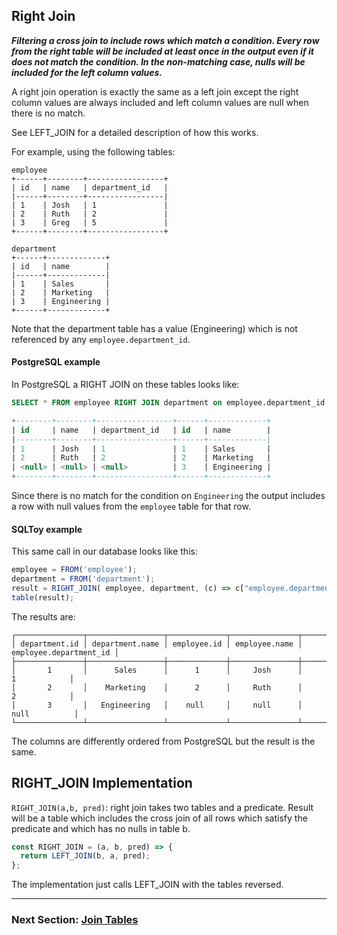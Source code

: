 ## Right Join

***Filtering a cross join to include rows which match a condition. Every row from the right table will be included at least once in the output even if it does not match the condition. In the non-matching case, nulls will be included for the left column values.***

A right join operation is exactly the same as a left join except the right column values are always included and left column values are null when there is no match.

See LEFT_JOIN for a detailed description of how this works.

For example, using the following tables:

```
employee
+------+--------+-----------------+
| id   | name   | department_id   |
|------+--------+-----------------|
| 1    | Josh   | 1               |
| 2    | Ruth   | 2               |
| 3    | Greg   | 5               |
+------+--------+-----------------+

department
+------+-------------+
| id   | name        |
|------+-------------|
| 1    | Sales       |
| 2    | Marketing   |
| 3    | Engineering |
+------+-------------+
```

Note that the department table has a value (Engineering) which is not referenced by any `employee.department_id`.

#### PostgreSQL example

In PostgreSQL a RIGHT JOIN on these tables looks like:

```sql
SELECT * FROM employee RIGHT JOIN department on employee.department_id = department.id

+--------+--------+-----------------+------+-------------+
| id     | name   | department_id   | id   | name        |
|--------+--------+-----------------+------+-------------|
| 1      | Josh   | 1               | 1    | Sales       |
| 2      | Ruth   | 2               | 2    | Marketing   |
| <null> | <null> | <null>          | 3    | Engineering |
+--------+--------+-----------------+------+-------------+
```

Since there is no match for the condition on `Engineering` the output includes a row with null values from the `employee` table for that row.

#### SQLToy example

This same call in our database looks like this:

```javascript
employee = FROM('employee');
department = FROM('department');
result = RIGHT_JOIN( employee, department, (c) => c["employee.department_id"] === c["department.id"] );
table(result);
```

The results are:

```
┌───────────────┬─────────────────┬─────────────┬───────────────┬────────────────────────┐
│ department.id │ department.name │ employee.id │ employee.name │ employee.department_id │
├───────────────┼─────────────────┼─────────────┼───────────────┼────────────────────────┤
│       1       │      Sales      │      1      │     Josh      │           1            │
│       2       │    Marketing    │      2      │     Ruth      │           2            │
│       3       │   Engineering   │    null     │     null      │          null          │
└───────────────┴─────────────────┴─────────────┴───────────────┴────────────────────────┘
```

The columns are differently ordered from PostgreSQL but the result is the same.

## RIGHT_JOIN Implementation

`RIGHT_JOIN(a,b, pred)`: right join takes two tables and a predicate. Result will be a table which includes the cross
join of all rows which satisfy the predicate and which has no nulls in table b.

```javascript
const RIGHT_JOIN = (a, b, pred) => {
  return LEFT_JOIN(b, a, pred);
};
```

The implementation just calls LEFT_JOIN with the tables reversed.

***

### Next Section: [Join Tables](https://github.com/weinberg/SQLToy/wiki/Join-Tables)

